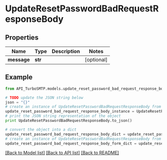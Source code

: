 # UpdateResetPasswordBadRequestResponseBody


## Properties

Name | Type | Description | Notes
------------ | ------------- | ------------- | -------------
**message** | **str** |  | [optional] 

## Example

```python
from API_TurboSMTP.models.update_reset_password_bad_request_response_body import UpdateResetPasswordBadRequestResponseBody

# TODO update the JSON string below
json = "{}"
# create an instance of UpdateResetPasswordBadRequestResponseBody from a JSON string
update_reset_password_bad_request_response_body_instance = UpdateResetPasswordBadRequestResponseBody.from_json(json)
# print the JSON string representation of the object
print UpdateResetPasswordBadRequestResponseBody.to_json()

# convert the object into a dict
update_reset_password_bad_request_response_body_dict = update_reset_password_bad_request_response_body_instance.to_dict()
# create an instance of UpdateResetPasswordBadRequestResponseBody from a dict
update_reset_password_bad_request_response_body_form_dict = update_reset_password_bad_request_response_body.from_dict(update_reset_password_bad_request_response_body_dict)
```
[[Back to Model list]](../README.md#documentation-for-models) [[Back to API list]](../README.md#documentation-for-api-endpoints) [[Back to README]](../README.md)


